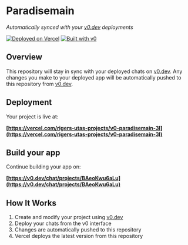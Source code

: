 # Paradisemain

*Automatically synced with your [v0.dev](https://v0.dev) deployments*

[![Deployed on Vercel](https://img.shields.io/badge/Deployed%20on-Vercel-black?style=for-the-badge&logo=vercel)](https://vercel.com/rigers-utas-projects/v0-paradisemain-3l)
[![Built with v0](https://img.shields.io/badge/Built%20with-v0.dev-black?style=for-the-badge)](https://v0.dev/chat/projects/BAeoKwu6aLu)

## Overview

This repository will stay in sync with your deployed chats on [v0.dev](https://v0.dev).
Any changes you make to your deployed app will be automatically pushed to this repository from [v0.dev](https://v0.dev).

## Deployment

Your project is live at:

**[https://vercel.com/rigers-utas-projects/v0-paradisemain-3l](https://vercel.com/rigers-utas-projects/v0-paradisemain-3l)**

## Build your app

Continue building your app on:

**[https://v0.dev/chat/projects/BAeoKwu6aLu](https://v0.dev/chat/projects/BAeoKwu6aLu)**

## How It Works

1. Create and modify your project using [v0.dev](https://v0.dev)
2. Deploy your chats from the v0 interface
3. Changes are automatically pushed to this repository
4. Vercel deploys the latest version from this repository